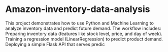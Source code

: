 # Amazon-inventory-data-analysis
This project demonstrates how to use Python and Machine Learning to analyze inventory data and predict future demand.  The workflow includes:  Preparing inventory data (features like stock level, price, and day of week).  Training a regression model (LinearRegression) to predict product demand. Deploying a simple Flask API that serves predic
